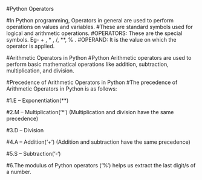 #Python Operators

#In Python programming, Operators in general are used to perform operations on values and variables.
#These are standard symbols used for logical and arithmetic operations.
#OPERATORS: These are the special symbols. Eg- + , * , /, **, % .
#OPERAND: It is the value on which the operator is applied.

#Arithmetic Operators in Python
#Python Arithmetic operators are used to perform basic mathematical operations like addition, subtraction, multiplication, and division.

#Precedence of Arithmetic Operators in Python
#The precedence of Arithmetic Operators in Python is as follows:

#1.E – Exponentiation(**)

#2.M – Multiplication(‘*’) (Multiplication and division have the same precedence)

#3.D – Division

#4.A – Addition(‘+’) (Addition and subtraction have the same precedence)

#5.S – Subtraction(‘-‘)

#6.The modulus of Python operators (‘%’) helps us extract the last digit/s of a number.
